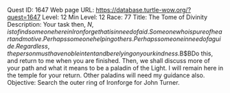 Quest ID: 1647
Web page URL: https://database.turtle-wow.org/?quest=1647
Level: 12
Min Level: 12
Race: 77
Title: The Tome of Divinity
Description: Your task then, $N, is to find someone here in Ironforge that is in need of aid. Someone who is pure of heart and motive. Perhaps someone helping others. Perhaps someone in need of a guide. Regardless, the person must have noble intent and be relying on your kindness.$B$BDo this, and return to me when you are finished. Then, we shall discuss more of your path and what it means to be a paladin of the Light. I will remain here in the temple for your return. Other paladins will need my guidance also.
Objective: Search the outer ring of Ironforge for John Turner.

